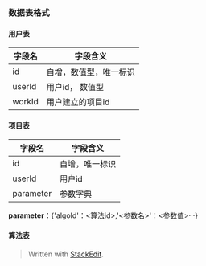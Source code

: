 
### 数据表格式
#### 用户表
字段名|字段含义
-|--
id|自增，数值型，唯一标识
userId|用户id， 数值型
workId|用户建立的项目id

#### 项目表
字段名|字段含义
-|-
id|自增，唯一标识
userId|用户id
parameter|参数字典
**parameter**：{'algoId'：<算法id>,'<参数名>'：<参数值>···}
#### 算法表



> Written with [StackEdit](https://stackedit.io/).
<!--stackedit_data:
eyJoaXN0b3J5IjpbMTA2NjkxMzE0OSwxNzgyODg3NDc4XX0=
-->